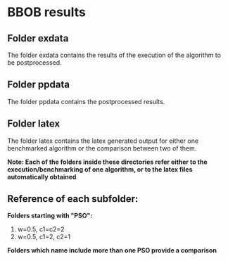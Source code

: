 # BBOB results

## Folder exdata
The folder exdata contains the results of the execution of the algorithm to be postprocessed. 

## Folder ppdata
The folder ppdata contains the postprocessed results.

## Folder latex
The folder latex contains the latex generated output for either one benchmarked algorithm or the comparison between two of them.

**Note: Each of the folders inside these directories refer either to the execution/benchmarking of one algorithm, or to the latex files automatically obtained**

## Reference of each subfolder:

**Folders starting with "PSO":**

1. w=0.5, c1=c2=2
2. w=0.5, c1=2, c2=1

**Folders which name include more than one PSO provide a comparison**